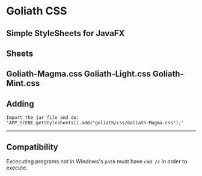 # Goliath CSS
Simple StyleSheets for JavaFX
---
## Sheets

  Goliath-Magma.css
  Goliath-Light.css
  Goliath-Mint.css
---
## Adding

```
Import the jar file and do:
'APP_SCENE.getStylesheets().add("goliath/css/Goliath-Magma.css");'
```
---
## Compatibility
Excecuting programs not in Windows's `path` must have `cmd /c` in order to execute.
